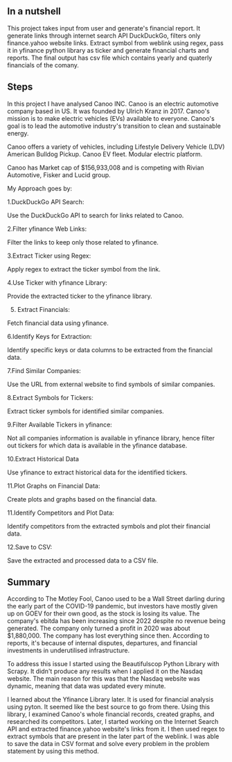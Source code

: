 ## In a nutshell

This project takes input from user and generate's financial report. It generate links through internet search API DuckDuckGo, filters only finance.yahoo website links. Extract symbol from weblink using regex, pass it in yfinance python library as ticker and generate financial charts and reports. The final output has csv file which contains yearly and quaterly financials of the comany.

## Steps

In this project I have analysed Canoo INC. Canoo is an electric automotive company based in US. It was founded by Ulrich Kranz in 2017. Canoo's mission is to make electric
vehicles (EVs) available to everyone. Canoo's goal is to lead the automotive industry's transition to clean and sustainable energy.

Canoo offers a variety of vehicles, including
Lifestyle Delivery Vehicle (LDV)
American Bulldog Pickup.
Canoo EV fleet.
Modular electric platform. 

Canoo has Market cap of $156,933,008 and is competing with Rivian Automotive, Fisker and Lucid group.


My Approach goes by:

1.DuckDuckGo API Search:

Use the DuckDuckGo API to search for links related to Canoo.

2.Filter yfinance Web Links:

Filter the links to keep only those related to yfinance.

3.Extract Ticker using Regex:

Apply regex to extract the ticker symbol from the link.

4.Use Ticker with yfinance Library:

Provide the extracted ticker to the yfinance library.

5. Extract Financials:

Fetch financial data using yfinance.

6.Identify Keys for Extraction:

Identify specific keys or data columns to be extracted from the financial data.

7.Find Similar Companies:

Use the URL from external website to find symbols of similar companies.

8.Extract Symbols for Tickers:

Extract ticker symbols for identified similar companies.

9.Filter Available Tickers in yfinance:

Not all companies information is available in yfinance library, hence filter out tickers for which data is available in the yfinance database.

10.Extract Historical Data

Use yfinance to extract historical data for the identified tickers.

11.Plot Graphs on Financial Data:

Create plots and graphs based on the financial data.

11.Identify Competitors and Plot Data:

Identify competitors from the extracted symbols and plot their financial data.

12.Save to CSV:

Save the extracted and processed data to a CSV file.


## Summary

According to The Motley Fool, Canoo used to be a Wall Street darling during the early part of the COVID-19 pandemic, but investors have mostly given up on GOEV for their own good, as the stock is losing its value. The company's ebitda has been increasing since 2022 despite no revenue being generated. The company only turned a profit in 2020 was about $1,880,000. The company has lost everything since then. According to reports, it's because of internal disputes, departures, and financial investments in underutilised infrastructure.

To address this issue I started using the Beautifulscop Python Library with Scrapy. It didn't produce any results when I applied it on the Nasdaq website. The main reason for this was that the Nasdaq website was dynamic, meaning that data was updated every minute.

I learned about the Yfinance Library later. It is used for financial analysis using pyton. It seemed like the best source to go from there. Using this library, I examined Canoo's whole financial records, created graphs, and researched its competitors. Later, I started working on the Internet Search API and extracted finance.yahoo website's links from it. I then used regex to extract symbols that are present in the later part of the weblink. I was able to save the data in CSV format and solve every problem in the problem statement by using this method.
